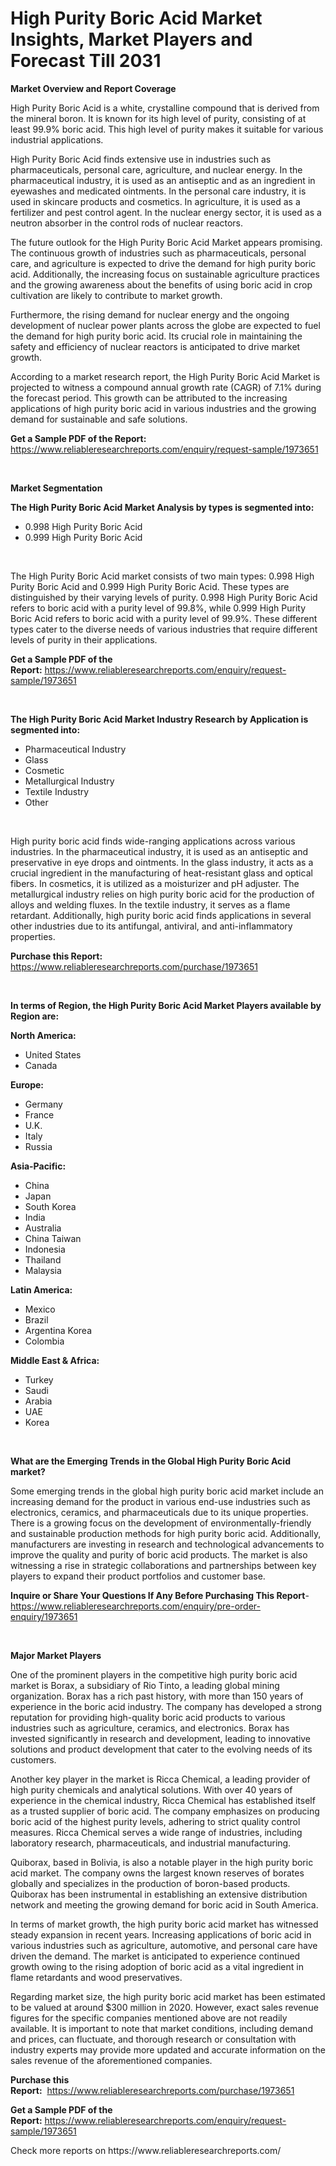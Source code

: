 <p><h1>High Purity Boric Acid Market Insights, Market Players and Forecast Till 2031</h1></p><p><strong>Market Overview and Report Coverage</strong></p>
<p><p>High Purity Boric Acid is a white, crystalline compound that is derived from the mineral boron. It is known for its high level of purity, consisting of at least 99.9% boric acid. This high level of purity makes it suitable for various industrial applications.</p><p>High Purity Boric Acid finds extensive use in industries such as pharmaceuticals, personal care, agriculture, and nuclear energy. In the pharmaceutical industry, it is used as an antiseptic and as an ingredient in eyewashes and medicated ointments. In the personal care industry, it is used in skincare products and cosmetics. In agriculture, it is used as a fertilizer and pest control agent. In the nuclear energy sector, it is used as a neutron absorber in the control rods of nuclear reactors.</p><p>The future outlook for the High Purity Boric Acid Market appears promising. The continuous growth of industries such as pharmaceuticals, personal care, and agriculture is expected to drive the demand for high purity boric acid. Additionally, the increasing focus on sustainable agriculture practices and the growing awareness about the benefits of using boric acid in crop cultivation are likely to contribute to market growth.</p><p>Furthermore, the rising demand for nuclear energy and the ongoing development of nuclear power plants across the globe are expected to fuel the demand for high purity boric acid. Its crucial role in maintaining the safety and efficiency of nuclear reactors is anticipated to drive market growth.</p><p>According to a market research report, the High Purity Boric Acid Market is projected to witness a compound annual growth rate (CAGR) of 7.1% during the forecast period. This growth can be attributed to the increasing applications of high purity boric acid in various industries and the growing demand for sustainable and safe solutions.</p></p>
<p><strong>Get a Sample PDF of the Report:</strong> <a href="https://www.reliableresearchreports.com/enquiry/request-sample/1973651">https://www.reliableresearchreports.com/enquiry/request-sample/1973651</a></p>
<p>&nbsp;</p>
<p><strong>Market Segmentation</strong></p>
<p><strong>The High Purity Boric Acid Market Analysis by types is segmented into:</strong></p>
<p><ul><li>0.998 High Purity Boric Acid</li><li>0.999 High Purity Boric Acid</li></ul></p>
<p>&nbsp;</p>
<p><p>The High Purity Boric Acid market consists of two main types: 0.998 High Purity Boric Acid and 0.999 High Purity Boric Acid. These types are distinguished by their varying levels of purity. 0.998 High Purity Boric Acid refers to boric acid with a purity level of 99.8%, while 0.999 High Purity Boric Acid refers to boric acid with a purity level of 99.9%. These different types cater to the diverse needs of various industries that require different levels of purity in their applications.</p></p>
<p><strong>Get a Sample PDF of the Report:</strong>&nbsp;<a href="https://www.reliableresearchreports.com/enquiry/request-sample/1973651">https://www.reliableresearchreports.com/enquiry/request-sample/1973651</a></p>
<p>&nbsp;</p>
<p><strong>The High Purity Boric Acid Market Industry Research by Application is segmented into:</strong></p>
<p><ul><li>Pharmaceutical Industry</li><li>Glass</li><li>Cosmetic</li><li>Metallurgical Industry</li><li>Textile Industry</li><li>Other</li></ul></p>
<p>&nbsp;</p>
<p><p>High purity boric acid finds wide-ranging applications across various industries. In the pharmaceutical industry, it is used as an antiseptic and preservative in eye drops and ointments. In the glass industry, it acts as a crucial ingredient in the manufacturing of heat-resistant glass and optical fibers. In cosmetics, it is utilized as a moisturizer and pH adjuster. The metallurgical industry relies on high purity boric acid for the production of alloys and welding fluxes. In the textile industry, it serves as a flame retardant. Additionally, high purity boric acid finds applications in several other industries due to its antifungal, antiviral, and anti-inflammatory properties.</p></p>
<p><strong>Purchase this Report:</strong>&nbsp; <a href="https://www.reliableresearchreports.com/purchase/1973651">https://www.reliableresearchreports.com/purchase/1973651</a></p>
<p>&nbsp;</p>
<p><strong>In terms of Region, the High Purity Boric Acid Market Players available by Region are:</strong></p>
<p>
    <p> <strong> North America: </strong>
        <ul>
            <li>United States</li>
            <li>Canada</li>
        </ul>
        </p> 
    <p> <strong> Europe: </strong>
        <ul>
            <li>Germany</li>
            <li>France</li>
            <li>U.K.</li>
            <li>Italy</li>
            <li>Russia</li>
        </ul>
        </p> 
    <p> <strong> Asia-Pacific: </strong>
        <ul>
            <li>China</li>
            <li>Japan</li>
            <li>South Korea</li>
            <li>India</li>
            <li>Australia</li>
            <li>China Taiwan</li>
            <li>Indonesia</li>
            <li>Thailand</li>
            <li>Malaysia</li>
        </ul>
        </p> 
    <p> <strong> Latin America: </strong>
        <ul>
            <li>Mexico</li>
            <li>Brazil</li>
            <li>Argentina Korea</li>
            <li>Colombia</li>
        </ul>
        </p> 
    <p> <strong> Middle East & Africa: </strong>
        <ul>
            <li>Turkey</li>
            <li>Saudi</li>
            <li>Arabia</li>
            <li>UAE</li>
            <li>Korea</li>
        </ul>
    </p>
    </p>
<p>&nbsp;</p>
<p><strong>What are the Emerging Trends in the Global High Purity Boric Acid market?</strong></p>
<p><p>Some emerging trends in the global high purity boric acid market include an increasing demand for the product in various end-use industries such as electronics, ceramics, and pharmaceuticals due to its unique properties. There is a growing focus on the development of environmentally-friendly and sustainable production methods for high purity boric acid. Additionally, manufacturers are investing in research and technological advancements to improve the quality and purity of boric acid products. The market is also witnessing a rise in strategic collaborations and partnerships between key players to expand their product portfolios and customer base.</p></p>
<p><strong>Inquire or Share Your Questions If Any Before Purchasing This Report</strong>- <a href="https://www.reliableresearchreports.com/enquiry/pre-order-enquiry/1973651">https://www.reliableresearchreports.com/enquiry/pre-order-enquiry/1973651</a></p>
<p>&nbsp;</p>
<p><strong>Major Market Players</strong></p>
<p><p>One of the prominent players in the competitive high purity boric acid market is Borax, a subsidiary of Rio Tinto, a leading global mining organization. Borax has a rich past history, with more than 150 years of experience in the boric acid industry. The company has developed a strong reputation for providing high-quality boric acid products to various industries such as agriculture, ceramics, and electronics. Borax has invested significantly in research and development, leading to innovative solutions and product development that cater to the evolving needs of its customers. </p><p>Another key player in the market is Ricca Chemical, a leading provider of high purity chemicals and analytical solutions. With over 40 years of experience in the chemical industry, Ricca Chemical has established itself as a trusted supplier of boric acid. The company emphasizes on producing boric acid of the highest purity levels, adhering to strict quality control measures. Ricca Chemical serves a wide range of industries, including laboratory research, pharmaceuticals, and industrial manufacturing.</p><p>Quiborax, based in Bolivia, is also a notable player in the high purity boric acid market. The company owns the largest known reserves of borates globally and specializes in the production of boron-based products. Quiborax has been instrumental in establishing an extensive distribution network and meeting the growing demand for boric acid in South America. </p><p>In terms of market growth, the high purity boric acid market has witnessed steady expansion in recent years. Increasing applications of boric acid in various industries such as agriculture, automotive, and personal care have driven the demand. The market is anticipated to experience continued growth owing to the rising adoption of boric acid as a vital ingredient in flame retardants and wood preservatives.</p><p>Regarding market size, the high purity boric acid market has been estimated to be valued at around $300 million in 2020. However, exact sales revenue figures for the specific companies mentioned above are not readily available. It is important to note that market conditions, including demand and prices, can fluctuate, and thorough research or consultation with industry experts may provide more updated and accurate information on the sales revenue of the aforementioned companies.</p></p>
<p><strong>Purchase this Report:</strong>&nbsp;&nbsp;<a href="https://www.reliableresearchreports.com/purchase/1973651">https://www.reliableresearchreports.com/purchase/1973651</a></p>
<p></p>
<p><strong>Get a Sample PDF of the Report:</strong>&nbsp;<a href="https://www.reliableresearchreports.com/enquiry/request-sample/1973651">https://www.reliableresearchreports.com/enquiry/request-sample/1973651</a></p>
<p>Check more reports on https://www.reliableresearchreports.com/</p>